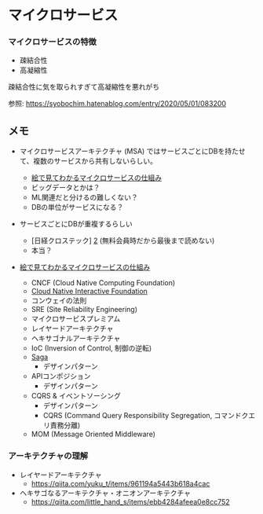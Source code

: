 # マイクロサービス

### マイクロサービスの特徴

- 疎結合性
- 高凝縮性

疎結合性に気を取られすぎて高凝縮性を悪れがち

参照: <https://syobochim.hatenablog.com/entry/2020/05/01/083200>


## メモ

- マイクロサービスアーキテクチャ (MSA) ではサービスごとにDBを持たせて、複数のサービスから共有しないらしい。
    - [絵で見てわかるマイクロサービスの仕組み][1]
    - ビッグデータとかは？
    - ML関連だと分けるの難しくない？
    - DBの単位がサービスになる？
- サービスごとにDBが重複するらしい
    - [日経クロステック] [2] (無料会員時だから最後まで読めない)
    - 本当？

- [絵で見てわかるマイクロサービスの仕組み][1]
    - CNCF (Cloud Native Computing Foundation)
    - [Cloud Native Interactive Foundation][3]
    - コンウェイの法則
    - SRE (Site Reliability Engineering)
    - マイクロサービスプレミアム
    - レイヤードアーキテクチャ
    - ヘキサゴナルアーキテクチャ
    - IoC (Inversion of Control, 制御の逆転)
    - [Saga][6]
        - デザインパターン
    - APIコンポジション
        - デザインパターン
    - CQRS & イベントソーシング
        - デザインパターン　
        - CQRS (Command Query Responsibility Segregation, コマンドクエリ責務分離)
    - MOM (Message Oriented Middleware)


[1]: https://www.amazon.co.jp/%E7%B5%B5%E3%81%A7%E8%A6%8B%E3%81%A6%E3%82%8F%E3%81%8B%E3%82%8B%E3%83%9E%E3%82%A4%E3%82%AF%E3%83%AD%E3%82%B5%E3%83%BC%E3%83%93%E3%82%B9%E3%81%AE%E4%BB%95%E7%B5%84%E3%81%BF-%E6%A8%BD%E6%BE%A4-%E5%BA%83%E4%BA%A8/dp/4798165433 (絵で見てわかるマイクロサービスの仕組み)
[2]: https://xtech.nikkei.com/atcl/nxt/mag/nc/18/041400166/021800012/ (XTECH)
[3]: https://landscape.cncf.io/ (CNIL)
[4]: https://github.com/cncf/toc/blob/main/DEFINITION.md (Cloud Native Computingの定義)
[5]: https://github.com/cncf/trailmap (trailmap)
[6]: https://qiita.com/yoshii0110/items/4ae10eb071565cb90b37 (sagaパターン)


### アーキテクチャの理解

- レイヤードアーキテクチャ
    - <https://qiita.com/yuku_t/items/961194a5443b618a4cac>
- ヘキサゴなるアーキテクチャ・オニオンアーキテクチャ
    - <https://qiita.com/little_hand_s/items/ebb4284afeea0e8cc752>
